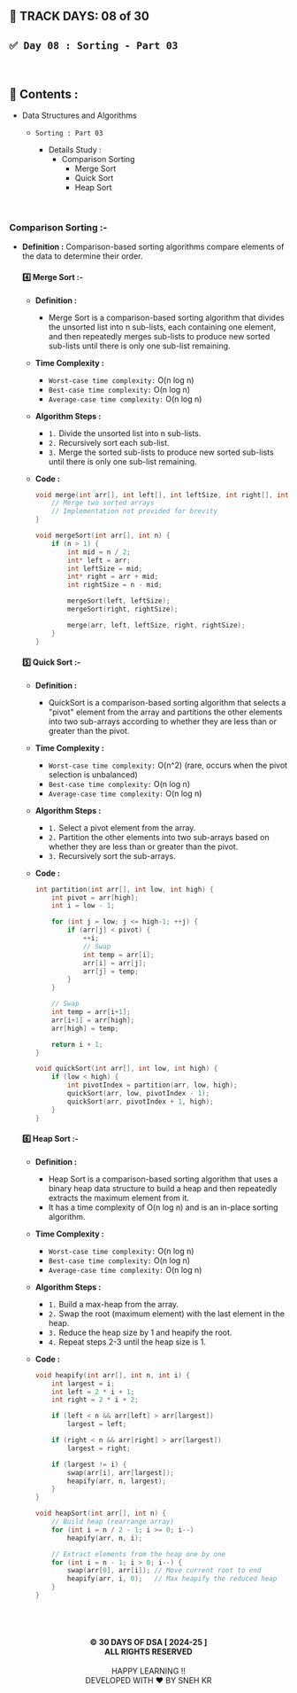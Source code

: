 ## 📅 TRACK DAYS: 08 of 30

## `✅ Day 08 : Sorting - Part 03`

</br>

## 📑 Contents :

- Data Structures and Algorithms

  - `Sorting : Part 03`

    - Details Study :
      - Comparison Sorting
        - Merge Sort
        - Quick Sort
        - Heap Sort

</br>

### Comparison Sorting :-

- **Definition :** Comparison-based sorting algorithms compare elements of the data to determine their order.

  #### 4️⃣ Merge Sort :-

  - **Definition :**

    - Merge Sort is a comparison-based sorting algorithm that divides the unsorted list into n sub-lists, each containing one element, and then repeatedly merges sub-lists to produce new sorted sub-lists until there is only one sub-list remaining.

  - **Time Complexity :**

    - `Worst-case time complexity:` O(n log n)
    - `Best-case time complexity:` O(n log n)
    - `Average-case time complexity:` O(n log n)

  - **Algorithm Steps :**

    - `1.` Divide the unsorted list into n sub-lists.
    - `2.` Recursively sort each sub-list.
    - `3.` Merge the sorted sub-lists to produce new sorted sub-lists until there is only one sub-list remaining.

  - **Code :**

    ```cpp
    void merge(int arr[], int left[], int leftSize, int right[], int rightSize) {
        // Merge two sorted arrays
        // Implementation not provided for brevity
    }

    void mergeSort(int arr[], int n) {
        if (n > 1) {
            int mid = n / 2;
            int* left = arr;
            int leftSize = mid;
            int* right = arr + mid;
            int rightSize = n - mid;

            mergeSort(left, leftSize);
            mergeSort(right, rightSize);

            merge(arr, left, leftSize, right, rightSize);
        }
    }

    ```

  #### 5️⃣ Quick Sort :-

  - **Definition :**

    - QuickSort is a comparison-based sorting algorithm that selects a "pivot" element from the array and partitions the other elements into two sub-arrays according to whether they are less than or greater than the pivot.

  - **Time Complexity :**

    - `Worst-case time complexity:` O(n^2) (rare, occurs when the pivot selection is unbalanced)
    - `Best-case time complexity:` O(n log n)
    - `Average-case time complexity:` O(n log n)

  - **Algorithm Steps :**

    - `1.` Select a pivot element from the array.
    - `2.` Partition the other elements into two sub-arrays based on whether they are less than or greater than the pivot.
    - `3.` Recursively sort the sub-arrays.

  - **Code :**

    ```cpp
    int partition(int arr[], int low, int high) {
        int pivot = arr[high];
        int i = low - 1;

        for (int j = low; j <= high-1; ++j) {
            if (arr[j] < pivot) {
                ++i;
                // Swap
                int temp = arr[i];
                arr[i] = arr[j];
                arr[j] = temp;
            }
        }

        // Swap
        int temp = arr[i+1];
        arr[i+1] = arr[high];
        arr[high] = temp;

        return i + 1;
    }

    void quickSort(int arr[], int low, int high) {
        if (low < high) {
            int pivotIndex = partition(arr, low, high);
            quickSort(arr, low, pivotIndex - 1);
            quickSort(arr, pivotIndex + 1, high);
        }
    }


    ```

  #### 6️⃣ Heap Sort :-

  - **Definition :**

    - Heap Sort is a comparison-based sorting algorithm that uses a binary heap data structure to build a heap and then repeatedly extracts the maximum element from it.
    - It has a time complexity of O(n log n) and is an in-place sorting algorithm.

  - **Time Complexity :**

    - `Worst-case time complexity:` O(n log n)
    - `Best-case time complexity:` O(n log n)
    - `Average-case time complexity:` O(n log n)

  - **Algorithm Steps :**

    - `1.` Build a max-heap from the array.
    - `2.` Swap the root (maximum element) with the last element in the heap.
    - `3.` Reduce the heap size by 1 and heapify the root.
    - `4.` Repeat steps 2-3 until the heap size is 1.

  - **Code :**

    ```cpp
    void heapify(int arr[], int n, int i) {
        int largest = i;
        int left = 2 * i + 1;
        int right = 2 * i + 2;

        if (left < n && arr[left] > arr[largest])
            largest = left;

        if (right < n && arr[right] > arr[largest])
            largest = right;

        if (largest != i) {
            swap(arr[i], arr[largest]);
            heapify(arr, n, largest);
        }
    }

    void heapSort(int arr[], int n) {
        // Build heap (rearrange array)
        for (int i = n / 2 - 1; i >= 0; i--)
            heapify(arr, n, i);

        // Extract elements from the heap one by one
        for (int i = n - 1; i > 0; i--) {
            swap(arr[0], arr[i]); // Move current root to end
            heapify(arr, i, 0);   // Max heapify the reduced heap
        }
    }

    ```

</br></br>

<h4 align="center">
  © 30 DAYS OF DSA [ 2024-25 ] </br>
  ALL RIGHTS RESERVED
</h4>

<p align="center">
  HAPPY LEARNING !!</br>
  DEVELOPED WITH ❤️ BY SNEH KR 
</p>
